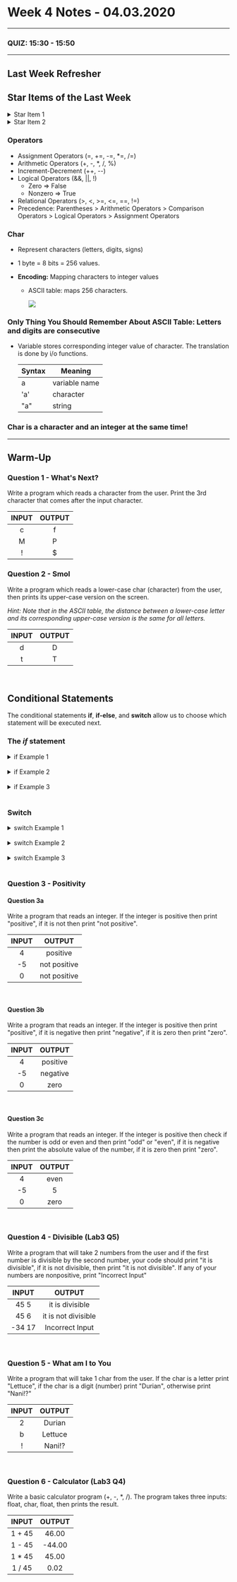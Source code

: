 
# Week 4 Notes - 04.03.2020

---

### QUIZ: 15:30 - 15:50

---

## Last Week Refresher

## Star Items of the Last Week
<details>
<summary>Star Item 1</summary>
*** Zero => False, Nonzero => True ***
</details>

<details>
<summary>Star Item 2</summary>
*** Letters and digits are consecutive in ASCII table *** 
</details>

### Operators

* Assignment Operators (=, +=, -=, \*=, /=)
* Arithmetic Operators (+, -, \*, /, %)
* Increment-Decrement (++, --)
* Logical Operators (&&, ||, !)
  * Zero => False
  * Nonzero => True
* Relational Operators (>, <, >=, <=, ==, !=)
* Precedence: Parentheses > Arithmetic Operators > Comparison Operators > Logical Operators > Assignment Operators

### Char

- Represent characters (letters, digits, signs)

- 1 byte = 8 bits = 256 values.

- **Encoding:** Mapping characters to integer values

  - ASCII table: maps 256 characters.

    ![](http://www.asciitable.com/index/asciifull.gif)

### Only Thing You Should Remember About ASCII Table: Letters and digits are consecutive

- Variable stores corresponding integer value of character. The translation is done by i/o functions.

  | Syntax | Meaning       |
  | ------ | ------------- |
  | a      | variable name |
  | 'a'    | character     |
  | "a"    | string        |
  
  
### Char is a character and an integer at the same time!

---

## Warm-Up

### Question 1 - What's Next?
Write a program which reads a character from the user. Print the 3rd character that comes after the input character. 

|  INPUT  |  OUTPUT |
|:-------:|:-------:|
| c  | f  |
| M  | P  |
| !  | $  |


### Question 2 - Smol
Write a program which reads a lower-case char (character) from the user, then prints its upper-case version on the screen.

*Hint: Note that in the ASCII table, the distance between a lower-case letter and its corresponding upper-case version is the same for all letters.*

|  INPUT  |  OUTPUT |
|:-------:|:-------:|
| d   | D  |
| t   | T  |


<br>


## Conditional Statements

The conditional statements **if**, **if-else**, and **switch** allow us to choose which statement will be executed next.

### The *if* statement

<details>
<summary>if Example 1</summary>
<br>

```c
    int a = 5;
    if(a > 0)
        printf("Positive\n");
    printf("a: \%d", a);
```

</details>

<br>

<details>
<summary>if Example 2</summary>
<br>

```c
    int a = 5;
    if(a > 0)
        printf("Positive\n");
        printf("Not Negative\n");
    printf("a: %d", a);
```

</details>

<br>

<details>
<summary>if Example 3</summary>
<br>

```c
    int a = 5;
    if(a > 0){
        printf("Positive\n");
        printf("Not Negative\n");
    }
    printf("a: %d", a);
```

</details>

<br>


### Switch

<details>
<summary>switch Example 1</summary>
<br>

```c
#include <stdio.h>

int main()
{
    char card = 'D';
    switch (card) {
        case 'C':
            printf("Clubs\n");
        case 'D':
            printf("Diamonds\n");
        case 'H':
            printf("Hearts\n");
        case 'S':
            printf("Spades\n");
        }

    return 0;
}
```

</details>

<br>

<details>
<summary>switch Example 2</summary>
<br>

```c
#include <stdio.h>

int main()
{
    char card = 'D';
    switch (card) {
        case 'C':
            printf("Clubs\n");
            break;
        case 'D':
            printf("Diamonds\n");
            break;
        case 'H':
            printf("Hearts\n");
            break;
        case 'S':
            printf("Spades\n");
            break;
        default:
            printf("WUT\n");
        }

    return 0;
}
```

</details>

<br>

<details>
<summary>switch Example 3</summary>
<br>


```c
#include <stdio.h>

int main()
{
    char day = 'W';
    int d;
    switch (day) {
        case 'M':
            printf("Monday\n");
            d = 1;
            break;
        case 'T':
            printf("Tuesday\n");
            d = 2;
            break;
        case 'W':
            printf("Wednesday\n");
            d = 3;
            break;
        case 't':
            printf("Thursday\n");
            d = 4;
            break;
        case 'F':
            printf("Friday\n");
            d = 5;
            break;
        case 'S':
            printf("Saturday\n");
            d = 6;
            break;
        case 's':
            printf("Sunday\n");
            d = 7;
            break;
        default:
            printf("Noday\n");
            d = 0;
        }
    printf("%d", d);

    return 0;
}
```

</details>

<br>

### Question 3 - Positivity

#### Question 3a
Write a program that reads an integer. If the integer is positive then print "positive", if it is not then print "not positive".

|  INPUT  |  OUTPUT |
|:-------:|:-------:|
| 4  | positive   |
| -5  | not positive  |
| 0  | not positive  |

<br>

#### Question 3b
Write a program that reads an integer. If the integer is positive then print "positive", if it is negative then print "negative", if it is zero then print "zero".

|  INPUT  |  OUTPUT |
|:-------:|:-------:|
| 4  | positive   |
| -5  | negative  |
| 0  | zero  |

<br>

#### Question 3c
Write a program that reads an integer. If the integer is positive then check if the number is odd or even and then print "odd" or "even", if it is negative then print the absolute value of the number, if it is zero then print "zero".

|  INPUT  |  OUTPUT |
|:-------:|:-------:|
| 4  | even   |
| -5  | 5  |
| 0  | zero  |


<br />

### Question 4 - Divisible (Lab3 Q5)

Write a program that will take 2 numbers from the user and if the first number is divisible by the second number, your code should print "it is divisible", if it is not divisible, then print "it is not divisible". If any of your numbers are nonpositive, print "Incorrect Input" 


|  INPUT  |  OUTPUT |
|:-------:|:-------:|
| 45 5    | it is divisible   |
| 45 6    | it is not divisible  |
| -34 17  | Incorrect Input  |


<br />


### Question 5 - What am I to You

Write a program that will take 1 char from the user. If the char is a letter print "Lettuce", if the char is a digit (number) print "Durian", otherwise print "Nani!?"

|  INPUT  |  OUTPUT |
|:-------:|:-------:|
| 2   | Durian   |
| b    | Lettuce  |
| ! | Nani!?  |



<br />

### Question 6 - Calculator (Lab3 Q4)

Write a basic calculator program (+, -, \*, /). The program takes three inputs: float, char, float, then prints the result. 

|  INPUT  |  OUTPUT |
|:-------:|:-------:|
| 1 + 45  | 46.00   |
| 1 - 45  | -44.00  |
| 1 * 45  | 45.00   |
| 1 / 45  | 0.02    |
